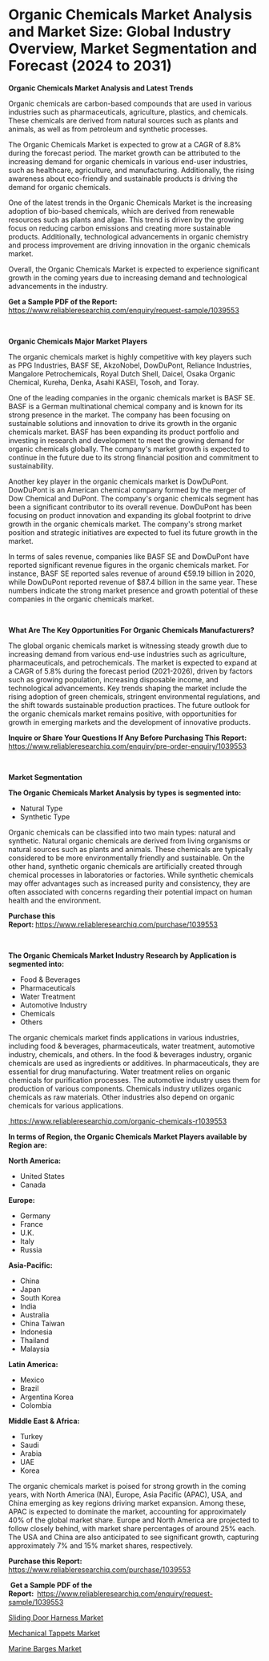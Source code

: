 <p><h1>Organic Chemicals Market Analysis and Market Size: Global Industry Overview, Market Segmentation and Forecast (2024 to 2031)</h1></p><p><strong>Organic Chemicals Market Analysis and Latest Trends</strong></p>
<p><p>Organic chemicals are carbon-based compounds that are used in various industries such as pharmaceuticals, agriculture, plastics, and chemicals. These chemicals are derived from natural sources such as plants and animals, as well as from petroleum and synthetic processes.</p><p>The Organic Chemicals Market is expected to grow at a CAGR of 8.8% during the forecast period. The market growth can be attributed to the increasing demand for organic chemicals in various end-user industries, such as healthcare, agriculture, and manufacturing. Additionally, the rising awareness about eco-friendly and sustainable products is driving the demand for organic chemicals.</p><p>One of the latest trends in the Organic Chemicals Market is the increasing adoption of bio-based chemicals, which are derived from renewable resources such as plants and algae. This trend is driven by the growing focus on reducing carbon emissions and creating more sustainable products. Additionally, technological advancements in organic chemistry and process improvement are driving innovation in the organic chemicals market.</p><p>Overall, the Organic Chemicals Market is expected to experience significant growth in the coming years due to increasing demand and technological advancements in the industry.</p></p>
<p><strong>Get a Sample PDF of the Report:&nbsp;</strong> <a href="https://www.reliableresearchiq.com/enquiry/request-sample/1039553">https://www.reliableresearchiq.com/enquiry/request-sample/1039553</a></p>
<p>&nbsp;</p>
<p><strong>Organic Chemicals Major Market Players</strong></p>
<p><p>The organic chemicals market is highly competitive with key players such as PPG Industries, BASF SE, AkzoNobel, DowDuPont, Reliance Industries, Mangalore Petrochemicals, Royal Dutch Shell, Daicel, Osaka Organic Chemical, Kureha, Denka, Asahi KASEI, Tosoh, and Toray. </p><p>One of the leading companies in the organic chemicals market is BASF SE. BASF is a German multinational chemical company and is known for its strong presence in the market. The company has been focusing on sustainable solutions and innovation to drive its growth in the organic chemicals market. BASF has been expanding its product portfolio and investing in research and development to meet the growing demand for organic chemicals globally. The company's market growth is expected to continue in the future due to its strong financial position and commitment to sustainability.</p><p>Another key player in the organic chemicals market is DowDuPont. DowDuPont is an American chemical company formed by the merger of Dow Chemical and DuPont. The company's organic chemicals segment has been a significant contributor to its overall revenue. DowDuPont has been focusing on product innovation and expanding its global footprint to drive growth in the organic chemicals market. The company's strong market position and strategic initiatives are expected to fuel its future growth in the market.</p><p>In terms of sales revenue, companies like BASF SE and DowDuPont have reported significant revenue figures in the organic chemicals market. For instance, BASF SE reported sales revenue of around €59.19 billion in 2020, while DowDuPont reported revenue of $87.4 billion in the same year. These numbers indicate the strong market presence and growth potential of these companies in the organic chemicals market.</p></p>
<p>&nbsp;</p>
<p><strong>What Are The Key Opportunities For Organic Chemicals Manufacturers?</strong></p>
<p><p>The global organic chemicals market is witnessing steady growth due to increasing demand from various end-use industries such as agriculture, pharmaceuticals, and petrochemicals. The market is expected to expand at a CAGR of 5.8% during the forecast period (2021-2026), driven by factors such as growing population, increasing disposable income, and technological advancements. Key trends shaping the market include the rising adoption of green chemicals, stringent environmental regulations, and the shift towards sustainable production practices. The future outlook for the organic chemicals market remains positive, with opportunities for growth in emerging markets and the development of innovative products.</p></p>
<p><strong>Inquire or Share Your Questions If Any Before Purchasing This Report:</strong> <a href="https://www.reliableresearchiq.com/enquiry/pre-order-enquiry/1039553">https://www.reliableresearchiq.com/enquiry/pre-order-enquiry/1039553</a></p>
<p>&nbsp;</p>
<p><strong>Market Segmentation</strong></p>
<p><strong>The Organic Chemicals Market Analysis by types is segmented into:</strong></p>
<p><ul><li>Natural Type</li><li>Synthetic Type</li></ul></p>
<p><p>Organic chemicals can be classified into two main types: natural and synthetic. Natural organic chemicals are derived from living organisms or natural sources such as plants and animals. These chemicals are typically considered to be more environmentally friendly and sustainable. On the other hand, synthetic organic chemicals are artificially created through chemical processes in laboratories or factories. While synthetic chemicals may offer advantages such as increased purity and consistency, they are often associated with concerns regarding their potential impact on human health and the environment.</p></p>
<p><strong>Purchase this Report:&nbsp;</strong><a href="https://www.reliableresearchiq.com/purchase/1039553">https://www.reliableresearchiq.com/purchase/1039553</a></p>
<p>&nbsp;</p>
<p><strong>The Organic Chemicals Market Industry Research by Application is segmented into:</strong></p>
<p><ul><li>Food & Beverages</li><li>Pharmaceuticals</li><li>Water Treatment</li><li>Automotive Industry</li><li>Chemicals</li><li>Others</li></ul></p>
<p><p>The organic chemicals market finds applications in various industries, including food & beverages, pharmaceuticals, water treatment, automotive industry, chemicals, and others. In the food & beverages industry, organic chemicals are used as ingredients or additives. In pharmaceuticals, they are essential for drug manufacturing. Water treatment relies on organic chemicals for purification processes. The automotive industry uses them for production of various components. Chemicals industry utilizes organic chemicals as raw materials. Other industries also depend on organic chemicals for various applications.</p></p>
<p><a href="https://www.reliableresearchiq.com/organic-chemicals-r1039553">&nbsp;https://www.reliableresearchiq.com/organic-chemicals-r1039553</a></p>
<p><strong>In terms of Region, the Organic Chemicals Market Players available by Region are:</strong></p>
<p>
    <p> <strong> North America: </strong>
        <ul>
            <li>United States</li>
            <li>Canada</li>
        </ul>
        </p> 
    <p> <strong> Europe: </strong>
        <ul>
            <li>Germany</li>
            <li>France</li>
            <li>U.K.</li>
            <li>Italy</li>
            <li>Russia</li>
        </ul>
        </p> 
    <p> <strong> Asia-Pacific: </strong>
        <ul>
            <li>China</li>
            <li>Japan</li>
            <li>South Korea</li>
            <li>India</li>
            <li>Australia</li>
            <li>China Taiwan</li>
            <li>Indonesia</li>
            <li>Thailand</li>
            <li>Malaysia</li>
        </ul>
        </p> 
    <p> <strong> Latin America: </strong>
        <ul>
            <li>Mexico</li>
            <li>Brazil</li>
            <li>Argentina Korea</li>
            <li>Colombia</li>
        </ul>
        </p> 
    <p> <strong> Middle East & Africa: </strong>
        <ul>
            <li>Turkey</li>
            <li>Saudi</li>
            <li>Arabia</li>
            <li>UAE</li>
            <li>Korea</li>
        </ul>
    </p>
    </p>
<p><p>The organic chemicals market is poised for strong growth in the coming years, with North America (NA), Europe, Asia Pacific (APAC), USA, and China emerging as key regions driving market expansion. Among these, APAC is expected to dominate the market, accounting for approximately 40% of the global market share. Europe and North America are projected to follow closely behind, with market share percentages of around 25% each. The USA and China are also anticipated to see significant growth, capturing approximately 7% and 15% market shares, respectively.</p></p>
<p><strong>Purchase this Report: </strong><a href="https://www.reliableresearchiq.com/purchase/1039553">https://www.reliableresearchiq.com/purchase/1039553</a></p>
<p>&nbsp;<strong>Get a Sample PDF of the Report:&nbsp;&nbsp;</strong><a href="https://www.reliableresearchiq.com/enquiry/request-sample/1039553">https://www.reliableresearchiq.com/enquiry/request-sample/1039553</a></p>
<p><strong></strong></p>
<p><p><a href="https://medium.com/@billyrice626/sliding-door-harness-market-forecasts-market-trends-and-impact-analysis-2024-2031-019d7d2d284e">Sliding Door Harness Market</a></p><p><a href="https://medium.com/@babymorar/mechanical-tappets-market-size-growth-trends-statistics-forecasts-2024-2031-b847739b162f">Mechanical Tappets Market</a></p><p><a href="https://medium.com/@welsonwiden94552/marine-barges-market-size-share-analysis-growth-trends-forecast-2024-2031-a273d450429b">Marine Barges Market</a></p></p>